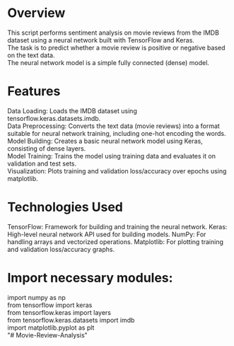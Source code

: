 # Overview
This script performs sentiment analysis on movie reviews from the IMDB dataset using a neural network built with TensorFlow and Keras.<br> The task is to predict whether a movie review is positive or negative based on the text data.<br> The neural network model is a simple fully connected (dense) model.

# Features
Data Loading: Loads the IMDB dataset using tensorflow.keras.datasets.imdb.<br>
Data Preprocessing: Converts the text data (movie reviews) into a format suitable for neural network training, including one-hot encoding the words.<br>
Model Building: Creates a basic neural network model using Keras, consisting of dense layers.<br>
Model Training: Trains the model using training data and evaluates it on validation and test sets.<br>
Visualization: Plots training and validation loss/accuracy over epochs using matplotlib.<br>

# Technologies Used
TensorFlow: Framework for building and training the neural network.
Keras: High-level neural network API used for building models.
NumPy: For handling arrays and vectorized operations.
Matplotlib: For plotting training and validation loss/accuracy graphs.


# Import necessary modules:

import numpy as np <br>
from tensorflow import keras<br>
from tensorflow.keras import layers<br>
from tensorflow.keras.datasets import imdb<br>
import matplotlib.pyplot as plt<br>"# Movie-Review-Analysis" 
